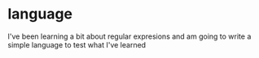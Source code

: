 # language
I've been learning a bit about regular expresions and am going to write a simple language to test what I've learned
